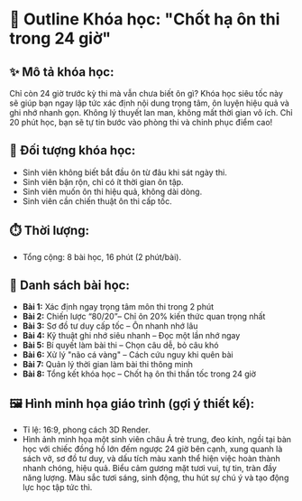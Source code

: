 # 📌 Outline Khóa học: "Chốt hạ ôn thi trong 24 giờ"

## ✨ Mô tả khóa học:
Chỉ còn 24 giờ trước kỳ thi mà vẫn chưa biết ôn gì? Khóa học siêu tốc này sẽ giúp bạn ngay lập tức xác định nội dung trọng tâm, ôn luyện hiệu quả và ghi nhớ nhanh gọn. Không lý thuyết lan man, không mất thời gian vô ích. Chỉ 20 phút học, bạn sẽ tự tin bước vào phòng thi và chinh phục điểm cao!

## 🎯 Đối tượng khóa học:
- Sinh viên không biết bắt đầu ôn từ đâu khi sát ngày thi.
- Sinh viên bận rộn, chỉ có ít thời gian ôn tập.
- Sinh viên muốn ôn thi hiệu quả, không dài dòng.
- Sinh viên cần chiến thuật ôn thi cấp tốc.

## ⏱️ Thời lượng:
- Tổng cộng: 8 bài học, 16 phút (2 phút/bài).

## 🚀 Danh sách bài học:
- **Bài 1:** Xác định ngay trọng tâm môn thi trong 2 phút  
- **Bài 2:** Chiến lược “80/20”– Chỉ ôn 20% kiến thức quan trọng nhất  
- **Bài 3:** Sơ đồ tư duy cấp tốc – Ôn nhanh nhớ lâu  
- **Bài 4:** Kỹ thuật ghi nhớ siêu nhanh – Đọc một lần nhớ ngay  
- **Bài 5:** Bí quyết làm bài thi – Chọn câu dễ, bỏ câu khó  
- **Bài 6:** Xử lý "não cá vàng" – Cách cứu nguy khi quên bài  
- **Bài 7:** Quản lý thời gian làm bài thi thông minh  
- **Bài 8:** Tổng kết khóa học – Chốt hạ ôn thi thần tốc trong 24 giờ  

## 🖼️ Hình minh họa giáo trình (gợi ý thiết kế):
- Tỉ lệ: 16:9, phong cách 3D Render.
- Hình ảnh minh họa một sinh viên châu Á trẻ trung, đeo kính, ngồi tại bàn học với chiếc đồng hồ lớn đếm ngược 24 giờ bên cạnh, xung quanh là sách vở, sơ đồ tư duy, và dấu tích màu xanh thể hiện việc hoàn thành nhanh chóng, hiệu quả. Biểu cảm gương mặt tươi vui, tự tin, tràn đầy năng lượng. Màu sắc tươi sáng, sinh động, thu hút sự chú ý và tạo động lực học tập tức thì.